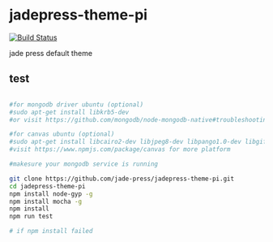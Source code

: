 # jadepress-theme-pi

[![Build Status](https://travis-ci.org/jade-press/jadepress-theme-pi.svg?branch=master)](https://travis-ci.org/jade-press/jadepress-theme-pi)

jade press default theme


## test
```bash

#for mongodb driver ubuntu (optional)
#sudo apt-get install libkrb5-dev
#or visit https://github.com/mongodb/node-mongodb-native#troubleshooting for more

#for canvas ubuntu (optional)
#sudo apt-get install libcairo2-dev libjpeg8-dev libpango1.0-dev libgif-dev build-essential g++
#visit https://www.npmjs.com/package/canvas for more platform

#makesure your mongodb service is running

git clone https://github.com/jade-press/jadepress-theme-pi.git
cd jadepress-theme-pi
npm install node-gyp -g
npm install mocha -g
npm install
npm run test

# if npm install failed
```

